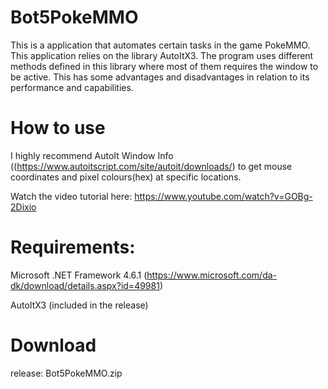 # Bot5PokeMMO
This is a application that automates certain tasks in the game PokeMMO. This application relies on the library AutoItX3. The program uses different methods defined in this library where most of them requires the window to be active. This has some advantages and disadvantages in relation to its performance and capabilities.

# How to use
I highly recommend AutoIt Window Info ((https://www.autoitscript.com/site/autoit/downloads/) to get mouse coordinates and pixel colours(hex) at specific locations.

Watch the video tutorial here: 
https://www.youtube.com/watch?v=GOBg-2Dixio

# Requirements:
Microsoft .NET Framework 4.6.1 (https://www.microsoft.com/da-dk/download/details.aspx?id=49981)

AutoItX3 (included in the release)

# Download
release: Bot5PokeMMO.zip
